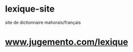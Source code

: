 lexique-site
============

site de dictionnaire mahorais/français

www.jugemento.com/lexique
============